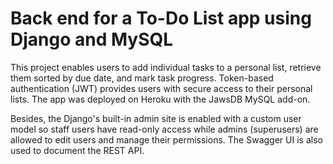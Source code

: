 # Back end for a To-Do List app using Django and MySQL

This project enables users to add individual tasks to a personal list, retrieve them sorted by due date, and mark task progress. Token-based authentication (JWT) provides users with secure access to their personal lists. The app was deployed on Heroku with the JawsDB MySQL add-on.

Besides, the Django's built-in admin site is enabled with a custom user model so staff users have read-only access while admins (superusers) are allowed to edit users and manage their permissions. The Swagger UI is also used to document the REST API.


